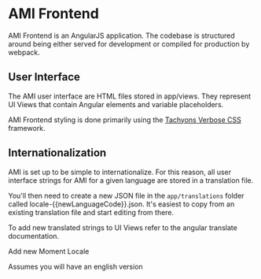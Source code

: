 # AMI Frontend
AMI Frontend is an AngularJS application. The codebase is structured around being either served for development or compiled for production by webpack.

## User Interface
The AMI user interface are HTML files stored in app/views. They represent UI Views that contain Angular elements and variable placeholders.

AMI Frontend styling is done primarily using the [Tachyons Verbose CSS](https://github.com/tachyons-css/tachyons-verbose/) framework.

## Internationalization
AMI is set up to be simple to internationalize. For this reason, all user interface strings for AMI for a given language are stored in a translation file.

You'll then need to create a new JSON file in the `app/translations` folder called locale-{{newLanguageCode}}.json. It's easiest to copy from an existing translation file and start editing from there.

To add new translated strings to UI Views refer to the angular translate documentation.

Add new Moment Locale

Assumes you will have an english version